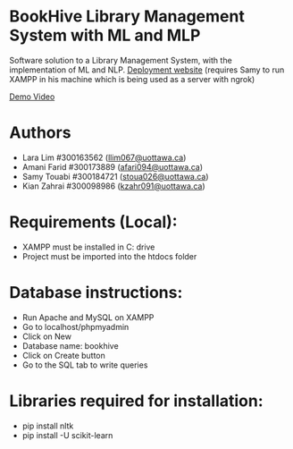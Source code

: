 # BookHive Library Management System with ML and MLP
Software solution to a Library Management System, with the implementation of ML and NLP.
[Deployment website](https://fcc7-173-206-86-138.ngrok-free.app/Bookhive/BookHive/) (requires Samy to run XAMPP in his machine which is being used as a server with ngrok) 

[Demo Video](https://uottawa-my.sharepoint.com/personal/kzahr091_uottawa_ca/_layouts/15/guestaccess.aspx?share=Ebkgp4FNks5OgQsy-iVQA8YBbNZyhfWJ3gn3j0PLlIrCOg)

# Authors
- Lara Lim #300163562 (llim067@uottawa.ca)
- Amani Farid #300173889 (afari094@uottawa.ca)
- Samy Touabi #300184721 (stoua026@uottawa.ca)
- Kian Zahrai #300098986 (kzahr091@uottawa.ca)

# Requirements (Local):
- XAMPP must be installed in C: drive
- Project must be imported into the htdocs folder

# Database instructions:
- Run Apache and MySQL on XAMPP
- Go to localhost/phpmyadmin
- Click on New
- Database name: bookhive
- Click on Create button
- Go to the SQL tab to write queries

# Libraries  required for installation:
- pip install nltk
- pip install -U scikit-learn
